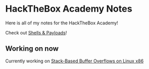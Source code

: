 # HackTheBox Academy Notes

Here is all of my notes for the HackTheBox Academy!

Check out [Shells & Payloads](Shells%20&%20Payloads)!

## Working on now

Currently working on [Stack-Based Buffer Overflows on Linux x86](Stack-Based%20Buffer%20Overflows%20on%20Linux%20x86)
